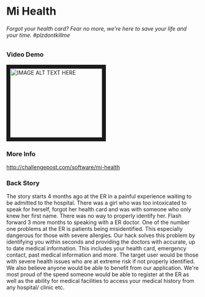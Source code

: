 # Mi Health

###### Forgot your health card? Fear no more, we're here to save your life and your time. #plzdontkillme

### Video Demo
<a href="https://www.youtube.com/watch?v=9Qa7UmTFM2g" target="_blank"><img src="http://img.youtube.com/vi/9Qa7UmTFM2g/0.jpg" 
alt="IMAGE ALT TEXT HERE" width="240" height="180" border="10" /></a>
### More Info
http://challengepost.com/software/mi-health

### Back Story
The story starts 4 months ago at the ER in a painful experience waiting to be admitted to the hospital. There was a girl who was too intoxicated to speak for herself, forgot her health card and was with someone who only knew her first name. There was no way to properly identify her. Flash forward 3 more months to speaking with a ER doctor. One of the number one problems at the ER is patients being misidentified. This especially dangerous for those with severe allergies. Our hack solves this problem by identifying you within seconds and providing the doctors with accurate, up to date medical information. This includes your health card, emergency contact, past medical information and more. The target user would be those with severe health issues who are at extreme risk if not properly identified. We also believe anyone would be able to benefit from our application. We're most proud of the speed someone would be able to register at the ER as well as the ability for medical facilities to access your medical history from any hospital/ clinic etc.